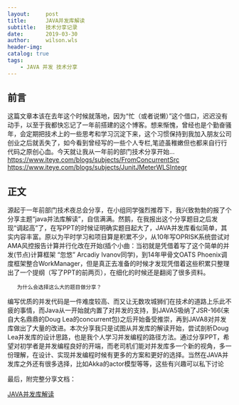 ```yaml
---
layout:     post
title:      JAVA并发库解读
subtitle:   技术分享记录
date:       2019-03-30
author:     wilson.wls
header-img: 
catalog: true
tags:
    - JAVA 并发 技术分享
---
```

## 前言

这篇文章本该在去年这个时候就落地，因为“忙（或者说懒）”这个借口，迟迟没有动手，以至于我都快忘记了一年前搭建的这个博客。想来惭愧，曾经也是个勤奋骚年，会定期把技术上的一些思考和学习沉淀下来，这个习惯保持到我加入朋友公司创业之后就丢失了，如今看到曾经写的一些个人专栏,笔迹虽稚嫩但也都来自行行代码之原创心血。今天就让我从一年前的部门技术分享开始...
https://www.iteye.com/blogs/subjects/FromConcurrentSrc
https://www.iteye.com/blogs/subjects/JunitJMeterWLSIntegr


## 正文

源起于一年前部门技术夜总会分享，在小组同学强烈推荐下，我兴致勃勃的报了个分享主题“java并法库解读”，自信满满。然鹅，在我报出这个分享题目之后发现“调起高”了，在写PPT的时候证明确实题目起大了，JAVA并发库看似简单，其实内容丰富。原以为平时学习和项目算是积累不少，从10年写OPRISK系统尝试对AMA风控报告计算并行化改在开始(插个小曲：当初就是凭借着写了这个简单的并发(节点)计算框架 “忽悠” Arcadiy Ivanov同学)，到14年甲骨文OATS Phoenix调度框架整合WorkManager，但是真正去准备的时候才发现凭借着这些积累只整理出了一个提纲（写了PPT的前两页），在细化的时候还是翻阅了很多资料。

       为什么会选择这么大的题目做分享？

编写优质的并发代码是一件难度较高、而又让无数攻城狮们在技术的道路上乐此不疲的事情，而Java从一开始就内置了对并发的支持，到JAVA5吸纳了JSR-166(来自大名鼎鼎的Doug Lea的concurrent包)之后开始备受推崇，再到JAVA8对并发库做出了大量的改进。本次分享我只是试图从并发库的解读开始，尝试剖析Doug Lea并发库的设计思路，也是我个人学习并发编程的路径方法。通过分享PPT，希望对初学者是并发编程良好的开端，而老司机们能对并发库多一个新的视角，多一份理解，在设计、实现并发编程时候有更多的方案和更好的选择。当然在JAVA并发库之外还有很多选择，比如Akka的actor模型等等，这些有兴趣可以私下讨论

最后，附完整分享文档：

<a href="/attachs/技术分享-JAVA并发库解读.pdf">JAVA并发库解读</a>